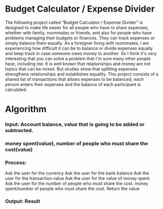 # Budget Calculator / Expense Divider
The following project called “Budget Calculator / Expense Divider” is designed to make life easier for all people who have to share expenses, whether with family, roommates or friends, and also for people who have problems managing their budgets or finances. They can track expenses or simply balance them equally. As a foreigner living with roommates, I am experiencing how difficult it can be to balance or divide expenses equally and keep track in case someone owes money to another. So I think it's very interesting that you can solve a problem that I'm sure many other people have, including me. It is well known that relationships and money are not topics that can be mixed. But studies show that splitting expenses strengthens relationships and establishes equality. This project consists of a shared list of transactions that allows expenses to be balanced, each person enters their expenses and the balance of each participant is calculated.

# Algorithm

### Input: Account balance, value that is going to be added or subtracted.
### money spent(value), number of people who must share the cost(value)

### Process: 
Ask the user for the currency
Ask the user for the bank balance
Ask the user for the transaction value
Ask the user for the value of money spent.
Ask the user for the number of people who must share the cost.
money spent/number of people who must share the cost.
Return the value

### Output: Result
